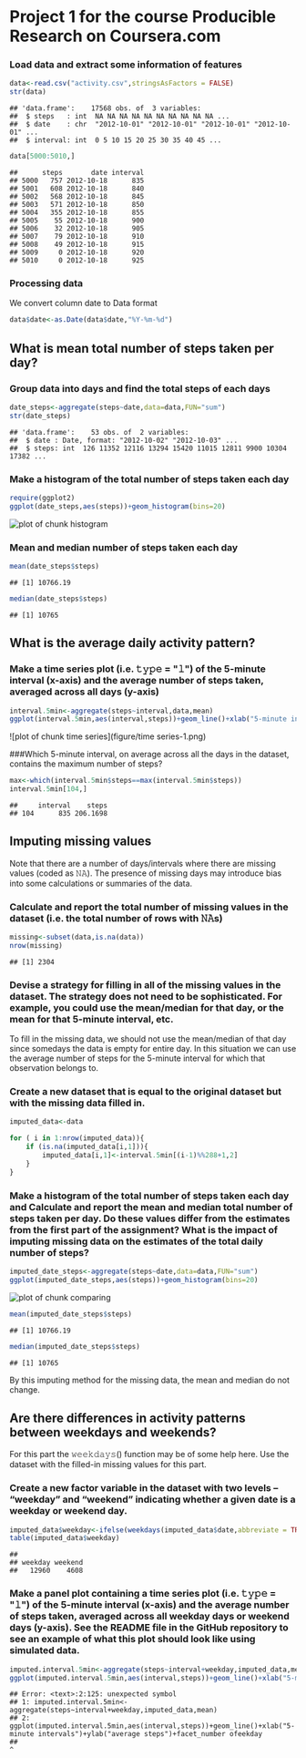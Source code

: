 # Project 1 for the course Producible Research on Coursera.com

### Load data and extract some information of features

```r
data<-read.csv("activity.csv",stringsAsFactors = FALSE)
str(data)
```

```
## 'data.frame':	17568 obs. of  3 variables:
##  $ steps   : int  NA NA NA NA NA NA NA NA NA NA ...
##  $ date    : chr  "2012-10-01" "2012-10-01" "2012-10-01" "2012-10-01" ...
##  $ interval: int  0 5 10 15 20 25 30 35 40 45 ...
```

```r
data[5000:5010,]
```

```
##      steps       date interval
## 5000   757 2012-10-18      835
## 5001   608 2012-10-18      840
## 5002   568 2012-10-18      845
## 5003   571 2012-10-18      850
## 5004   355 2012-10-18      855
## 5005    55 2012-10-18      900
## 5006    32 2012-10-18      905
## 5007    79 2012-10-18      910
## 5008    49 2012-10-18      915
## 5009     0 2012-10-18      920
## 5010     0 2012-10-18      925
```

### Processing data
We convert column date to Data format

```r
data$date<-as.Date(data$date,"%Y-%m-%d")
```

## What is mean total number of steps taken per day?

### Group data into days and find the total steps of each days

```r
date_steps<-aggregate(steps~date,data=data,FUN="sum")
str(date_steps)
```

```
## 'data.frame':	53 obs. of  2 variables:
##  $ date : Date, format: "2012-10-02" "2012-10-03" ...
##  $ steps: int  126 11352 12116 13294 15420 11015 12811 9900 10304 17382 ...
```

### Make a histogram of the total number of steps taken each day

```r
require(ggplot2)
ggplot(date_steps,aes(steps))+geom_histogram(bins=20)
```

![plot of chunk histogram](figure/histogram-1.png)

### Mean and median number of steps taken each day

```r
mean(date_steps$steps)
```

```
## [1] 10766.19
```

```r
median(date_steps$steps)
```

```
## [1] 10765
```

## What is the average daily activity pattern?

### Make a time series plot (i.e. 𝚝𝚢𝚙𝚎 = "𝚕") of the 5-minute interval (x-axis) and the average number of steps taken, averaged across all days (y-axis)


```r
interval.5min<-aggregate(steps~interval,data,mean)
ggplot(interval.5min,aes(interval,steps))+geom_line()+xlab("5-minute intervals")+ylab("average steps")
```

![plot of chunk time series](figure/time series-1.png)

###Which 5-minute interval, on average across all the days in the dataset, contains the maximum number of steps?


```r
max<-which(interval.5min$steps==max(interval.5min$steps))
interval.5min[104,]
```

```
##     interval    steps
## 104      835 206.1698
```
## Imputing missing values

Note that there are a number of days/intervals where there are missing values (coded as 𝙽𝙰). The presence of missing days may introduce bias into some calculations or summaries of the data.

### Calculate and report the total number of missing values in the dataset (i.e. the total number of rows with 𝙽𝙰s)


```r
missing<-subset(data,is.na(data))
nrow(missing)
```

```
## [1] 2304
```

### Devise a strategy for filling in all of the missing values in the dataset. The strategy does not need to be sophisticated. For example, you could use the mean/median for that day, or the mean for that 5-minute interval, etc.
To fill in the missing data, we should not use the mean/median of that day since somedays the data is empty for entire day. In this situation we can use the average number of steps for the 5-minute interval for which that observation belongs to.

### Create a new dataset that is equal to the original dataset but with the missing data filled in.


```r
imputed_data<-data

for ( i in 1:nrow(imputed_data)){
    if (is.na(imputed_data[i,1])){
        imputed_data[i,1]<-interval.5min[(i-1)%%288+1,2]
    }
}
```

### Make a histogram of the total number of steps taken each day and Calculate and report the mean and median total number of steps taken per day. Do these values differ from the estimates from the first part of the assignment? What is the impact of imputing missing data on the estimates of the total daily number of steps?

```r
imputed_date_steps<-aggregate(steps~date,data=data,FUN="sum")
ggplot(imputed_date_steps,aes(steps))+geom_histogram(bins=20)
```

![plot of chunk comparing](figure/comparing-1.png)

```r
mean(imputed_date_steps$steps)
```

```
## [1] 10766.19
```

```r
median(imputed_date_steps$steps)
```

```
## [1] 10765
```
By this imputing method for the missing data, the mean and median do not change. 
## Are there differences in activity patterns between weekdays and weekends?

For this part the 𝚠𝚎𝚎𝚔𝚍𝚊𝚢𝚜() function may be of some help here. Use the dataset with the filled-in missing values for this part.

### Create a new factor variable in the dataset with two levels – “weekday” and “weekend” indicating whether a given date is a weekday or weekend day.


```r
imputed_data$weekday<-ifelse(weekdays(imputed_data$date,abbreviate = TRUE)%in%c("Sun","Sat"),"weekend","weekday")
table(imputed_data$weekday)
```

```
## 
## weekday weekend 
##   12960    4608
```

### Make a panel plot containing a time series plot (i.e. 𝚝𝚢𝚙𝚎 = "𝚕") of the 5-minute interval (x-axis) and the average number of steps taken, averaged across all weekday days or weekend days (y-axis). See the README file in the GitHub repository to see an example of what this plot should look like using simulated data.


```r
imputed.interval.5min<-aggregate(steps~interval+weekday,imputed_data,mean)
ggplot(imputed.interval.5min,aes(interval,steps))+geom_line()+xlab("5-minute intervals")+ylab("average steps")+facet_number ofeekday,ncol=1)
```

```
## Error: <text>:2:125: unexpected symbol
## 1: imputed.interval.5min<-aggregate(steps~interval+weekday,imputed_data,mean)
## 2: ggplot(imputed.interval.5min,aes(interval,steps))+geom_line()+xlab("5-minute intervals")+ylab("average steps")+facet_number ofeekday
##                                                                                                                                ^
```
